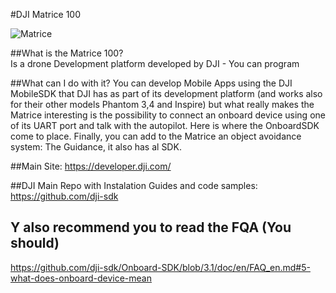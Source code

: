 #DJI Matrice 100 

<img src="http://blogrepo.blob.core.windows.net/images/img_drone.png" alt="Matrice" />

##What is the Matrice 100?  
Is a drone Development platform developed by DJI - You can program 

##What can I do  with it? 
You can develop Mobile Apps using the DJI MobileSDK that DJI has as part of its development platform (and works also for their other models Phantom 3,4 and Inspire) but what really makes the Matrice interesting is the possibility to connect an onboard device using one of its UART port and talk with the autopilot. Here is where the OnboardSDK come to place. 
Finally, you can add to the Matrice an object avoidance system: The Guidance, it also has al SDK. 

##Main Site: 
https://developer.dji.com/ 

##DJI Main Repo with Instalation Guides and code samples:
https://github.com/dji-sdk 

## Y also recommend you to read the FQA (You should)
https://github.com/dji-sdk/Onboard-SDK/blob/3.1/doc/en/FAQ_en.md#5-what-does-onboard-device-mean 

